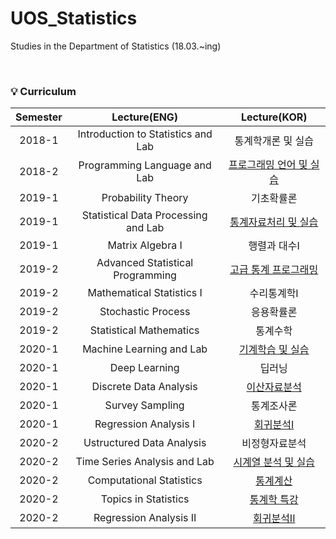 # UOS_Statistics
Studies in the Department of Statistics (18.03.~ing)

<br>

### 💡 Curriculum

|       Semester       | Lecture(ENG) | Lecture(KOR) |
|:----------------:|:----------------------------------------:|:----------------------------------------:|
| 2018-1 |   Introduction to Statistics and Lab | 통계학개론 및 실습 |
| 2018-2 |   Programming Language and Lab | [프로그래밍 언어 및 실습]() |
| 2019-1 |   Probability Theory | 기초확률론 |
| 2019-1 |   Statistical Data Processing and Lab | [통계자료처리 및 실습]() |
| 2019-1 |   Matrix Algebra I | 행렬과 대수I |
| 2019-2 |   Advanced Statistical Programming | [고급 통계 프로그래밍]() |
| 2019-2 |   Mathematical Statistics I | 수리통계학I |
| 2019-2 |   Stochastic Process | 응용확률론 |
| 2019-2 |   Statistical Mathematics | 통계수학 |
| 2020-1 |   Machine Learning and Lab | [기계학습 및 실습]() |
| 2020-1 |   Deep Learning | 딥러닝 |
| 2020-1 |   Discrete Data Analysis | [이산자료분석]() |
| 2020-1 |   Survey Sampling | 통계조사론 |
| 2020-1 |   Regression Analysis I | [회귀분석I]() |
| 2020-2 |   Ustructured Data Analysis | 비정형자료분석 |
| 2020-2 |   Time Series Analysis and Lab | [시계열 분석 및 실습]() |
| 2020-2 |   Computational Statistics | [통계계산]() |
| 2020-2 |   Topics in Statistics | [통계학 특강]() |
| 2020-2 |   Regression Analysis II | [회귀분석II]() |
